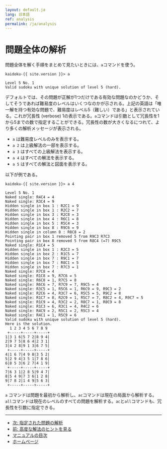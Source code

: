 ```yaml
---
layout: default.ja
lang: 日本語
ref: analysis
permalink: /ja/analysis
---
```


# 問題全体の解析

問題全体を解く手順をまとめて見たいときには、`a`コマンドを使う。

    kaidoku-{{ site.version }}> a
    
    Level 5 No. 1
    Valid sudoku with unique solution of level 5 (hard).

デフォルトでは、その問題が正解が1つだけである有効な問題なのかどうか、そしてそうであれば難易度のレベルはいくつなのかが示される。上記の英語は「唯一解を持つ有効な問題で、難易度はレベル5（難しい）である」と表示されている。これが冗長性 (verbose) 1の表示である。`a`コマンドは引数として冗長性を1から5までの数で指定することができる。冗長性の数が大きくなるにつれて、より多くの解析メッセージが表示される。

- `a` は難易度レベルのみを表示する。
- `a 2` は上級解法の一部を表示する。
- `a 3` はすべての上級解法を表示する。
- `a 4` はすべての解法を表示する。
- `a 5` はすべての解法と図面を表示する。

以下が例である。

```
kaidoku-{{ site.version }}> a 4

Level 5 No. 1
Naked single: R4C4 = 4
Naked single: R3C4 = 9
Hidden single in box 1 : R2C1 = 9
Hidden single in box 1 : R2C2 = 7
Hidden single in box 3 : R2C8 = 3
Hidden single in box 4 : R6C1 = 8
Hidden single in box 5 : R5C4 = 3
Hidden single in box 8 : R9C6 = 9
Hidden single in column 8 : R8C8 = 2
Pointing pair in box 1 removed 5 from R9C3 R7C3 
Pointing pair in box 8 removed 5 from R8C4 (=7) R9C5 
Naked single: R1C4 = 5
Hidden single in box 1 : R2C3 = 5
Hidden single in box 2 : R1C5 = 7
Hidden single in box 7 : R9C1 = 7
Hidden single in box 7 : R8C1 = 5
Hidden single in box 7 : R7C3 = 1
Naked single: R7C8 = 4
Naked single: R1C8 = 9, R7C6 = 5
Naked single: R6C8 = 1, R7C5 = 8
Naked single: R6C6 = 7, R7C9 = 7, R9C5 = 4
Naked single: R3C5 = 1, R5C6 = 1, R6C9 = 9, R9C3 = 2
Naked single: R2C6 = 4, R3C7 = 6, R5C5 = 5, R9C2 = 8
Naked single: R1C7 = 8, R2C9 = 1, R5C7 = 7, R8C2 = 4, R9C7 = 5
Naked single: R1C9 = 4, R3C2 = 2, R8C7 = 1, R8C9 = 8
Naked single: R1C3 = 6, R3C1 = 4, R4C2 = 6
Naked single: R4C9 = 2, R5C1 = 2, R5C3 = 4
Naked single: R4C1 = 1, R5C9 = 6
Valid sudoku with unique solution of level 5 (hard).
Here is the solution.
  1 2 3 4 5 6 7 8 9
 +-----+-----+-----+
1|3 1 6|5 7 2|8 9 4|
2|9 7 5|8 6 4|2 3 1|
3|4 2 8|9 1 3|6 7 5|
 +-----+-----+-----+
4|1 6 7|4 9 8|3 5 2|
5|2 9 4|3 5 1|7 8 6|
6|8 5 3|6 2 7|4 1 9|
 +-----+-----+-----+
7|6 3 1|2 8 5|9 4 7|
8|5 4 9|7 3 6|1 2 8|
9|7 8 2|1 4 9|5 6 3|
 +-----+-----+-----+
```

`a` コマンドは問題を最初から解析し、`ac`コマンドは現在の局面から解析する。`all`コマンドは現在のレベルのすべての問題を解析する。`ac`と`all`コマンドも、冗長性を引数に指定できる。

- - -

- [次: 指定された問題の解析](./specified)
- [前: 高度な解法のヒントを見る](./advancedhint)
- [マニュアルの目次](./#マニュアル)
- [ホームページ](./)
